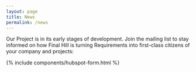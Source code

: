 ```yaml
---
layout: page
title: News
permalink: /news
---
```


Our Project is in its early stages of development.
Join the mailing list to stay informed on how Final Hill
is turning Requirements into first-class citizens of your company and projects:

{% include components/hubspot-form.html %}
